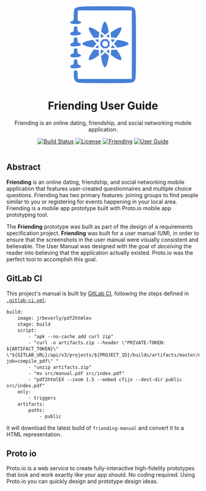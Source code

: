 <div align="center">
  <img alt="friending user guide" src="./icon.png" />
  <br/>
  <h1>Friending User Guide</h1>
</div>

<p align="center">
  Friending is an online dating, friendship, and social networking mobile application.
</p>

<div align="center">
  <a href="/../commits/master"><img alt="Build Status" src="/../badges/master/build.svg"/></a>
  <a href="./LICENSE"><img alt="License" src="https://img.shields.io/badge/license-MIT-blue.svg?maxAge=2592000"/></a>
  <a href="https://jrbeverly-friending.gitlab.io/friending"><img alt="Friending" src="https://img.shields.io/badge/friending-view-blue.svg?maxAge=2592000"/></a>
  <a href="https://jrbeverly-friending.gitlab.io/friending-user-guide/"><img alt="User Guide" src="https://img.shields.io/badge/artifacts-view-red.svg?maxAge=2592000"/></a>
</div>
<br/>

## Abstract
**Friending** is an online dating, friendship, and social networking mobile application that features user-created questionnaires and multiple choice questions. Friending has two primary features: joining groups to find people similar to you or registering for events happening in
your local area.  Friending is a mobile app prototype built with Proto.io mobile app prototyping tool.

The **Friending** prototype was built as part of the design of a requirements specification project.  **Friending** was built for a user manual (UM), in order to ensure that the screenshots in the user manual were visually consistent and believable.
The User Manual was designed with the goal of _deceiving_ the reader into believing that the application actually existed.  Proto.io was the perfect tool to accomplish this goal.

## GitLab CI

This project's manual is built by [GitLab CI](https://about.gitlab.com/gitlab-ci/), following the steps
defined in [`.gitlab-ci.yml`](.gitlab-ci.yml):

```
build:
    image: jrbeverly/pdf2htmlex
    stage: build
    script:
        - "apk --no-cache add curl zip"
        - "curl -o artifacts.zip --header \"PRIVATE-TOKEN: ${ARTIFACT_TOKEN}\" \"${GITLAB_URL}/api/v3/projects/${PROJECT_ID}/builds/artifacts/master/download?job=compile_pdf\" "
        - "unzip artifacts.zip"
        - "mv src/manual.pdf src/index.pdf"
        - "pdf2htmlEX --zoom 1.5 --embed cfijo --dest-dir public src/index.pdf"
    only:
        - triggers
    artifacts:
        paths:
            - public
```

It will download the latest build of `friending-manual` and convert it to a HTML representation.

## Proto io
Proto.io is a web service to create fully-interactive high-fidelity prototypes that look and work exactly like your app should. No coding required.  Using Proto.io you can quickly design and prototype design ideas.  
